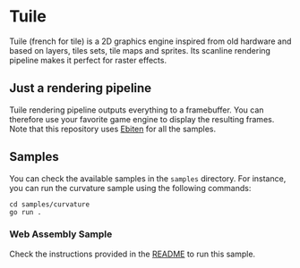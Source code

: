 # Tuile  
  
Tuile (french for tile) is a 2D graphics engine inspired from old
hardware and based on layers, tiles sets, tile maps and sprites. Its
scanline rendering pipeline makes it perfect for raster effects.

## Just a rendering pipeline

Tuile rendering pipeline outputs everything to a framebuffer. You can
therefore use your favorite game engine to display the resulting frames.
Note that this repository uses [Ebiten](https://ebiten.org/) for all the
samples.

## Samples

You can check the available samples in the `samples` directory. For
instance, you can run the curvature sample using the following commands:

```
cd samples/curvature
go run .
``` 

### Web Assembly Sample

Check the instructions provided in the [README](./samples/wasm/README.md) to run this sample.
